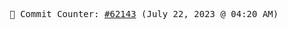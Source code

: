 <p align="center">
    <samp>
        📮 Commit Counter: <a href="https://github.com/Javascript-void0/Javascript-void0/commits/main">#62143</a> (July 22, 2023 @ 04:20 AM)
    </samp>
</p>